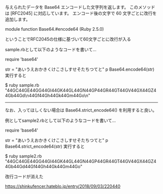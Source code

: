 与えられたデータを Base64 エンコードした文字列を返します。 このメソッドは [RFC2045] に対応しています。 エンコード後の文字で 60 文字ごとに改行を追加します。

module function Base64.#encode64 (Ruby 2.5.0)

ということでRFC2045の仕様に基づいて60文字ごとに改行が入る



sample.rbとして以下のようなコードを書いて…

require 'base64'

str = "あいうえおかきくけこさしすせそたちつてと"
p Base64.encode64(str)
実行すると

$ ruby sample.rb 
"44GC44GE44GG44GI44GK44GL44GN44GP44GR44GT44GV44GX44GZ44Gb44Gd\n44Gf44Gh44Gk44Gm44Go\n"







---------


なお、入ってほしくない場合は Base64.strict_encode64() を利用すると良い。

例としてsample2.rbとして以下のようなコードを書いて…

require 'base64'

str = "あいうえおかきくけこさしすせそたちつてと"
p Base64.strict_encode64(str)
実行すると

$ ruby sample2.rb 
"44GC44GE44GG44GI44GK44GL44GN44GP44GR44GT44GV44GX44GZ44Gb44Gd44Gf44Gh44Gk44Gm44Go"

改行コードが消えた

https://shinkufencer.hateblo.jp/entry/2018/09/03/220440
